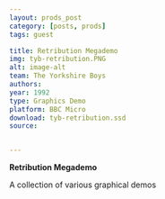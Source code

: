 ```yaml
---
layout: prods_post
category: [posts, prods]
tags: guest

title: Retribution Megademo
img: tyb-retribution.PNG
alt: image-alt
team: The Yorkshire Boys
authors: 
year: 1992
type: Graphics Demo
platform: BBC Micro
download: tyb-retribution.ssd
source: 


---
```


**Retribution Megademo**

A collection of various graphical demos
